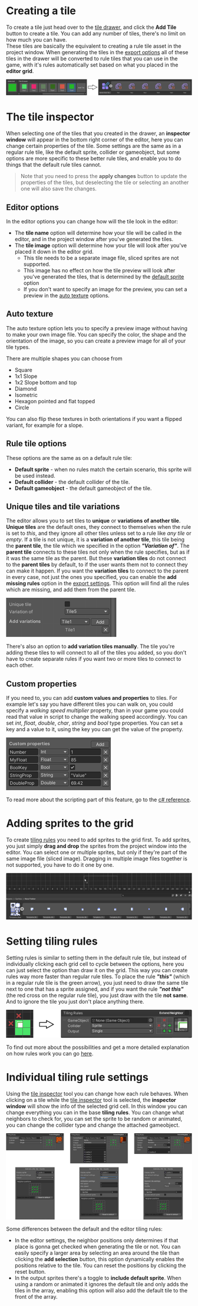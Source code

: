 # <!-- {docsify-ignore} -->

# Creating a tile

To create a tile just head over to the [tile drawer](./better-rule-tiles/get-started?id=the-tile-drawer), and click the **Add Tile** button to create a tile. You can add any number of tiles, there's no limit on how much you can have.<br>
These tiles are basically the equivalent to creating a rule tile asset in the project window. When generating the tiles in the [export options](./better-rule-tiles/get-started?id=the-editor-settings) all of these tiles in the drawer will be converted to rule tiles that you can use in the game, with it's rules automatically set based on what you placed in the **editor grid**.

![Convert Tiles](./images/tiles-convert.png)

# The tile inspector

When selecting one of the tiles that you created in the drawer, an **inspector window** will appear in the bottom right corner of the editor, here you can change certain properties of the tile. Some settings are the same as in a regular rule tile, like the default sprite, collider or gameobject, but some options are more specific to these better rule tiles, and enable you to do things that the default rule tiles cannot.

> Note that you need to press the **apply changes** button to update the properties of the tiles, but deselecting the tile or selecting an another one will also save the changes.

## Editor options

In the editor options you can change how will the tile look in the editor:
- The **tile name** option will determine how your tile will be called in the editor, and in the project window after you've generated the tiles.
- The **tile image** option will determine how your tile will look after you've placed it down in the editor grid. 
  - This tile needs to be a separate image file, sliced sprites are not supported. 
  - This image has no effect on how the tile preview will look after you've generated the tiles, that is determined by the [default sprite](./better-rule-tiles/tile-creation?id=rule-tile-options) option
  - If you don't want to specify an image for the preview, you can set a preview in the [auto texture](./better-rule-tiles/tile-creation?id=auto-texture) options.

## Auto texture

The auto texture option lets you to specify a preview image without having to make your own image file. You can specify the color, the shape and the orientation of the image, so you can create a preview image for all of your tile types.

There are multiple shapes you can choose from
- Square
- 1x1 Slope
- 1x2 Slope bottom and top
- Diamond
- Isometric
- Hexagon pointed and flat topped
- Circle

You can also flip these textures in both orientations if you want a flipped variant, for example for a slope.

## Rule tile options

These options are the same as on a default rule tile:
- **Default sprite** - when no rules match the certain scenario, this sprite will be used instead.
- **Default collider** - the default collider of the tile.
- **Default gameobject** - the default gameobject of the tile.

## Unique tiles and tile variations

The editor allows you to set tiles to **unique** or **variations of another tile**. **Unique tiles** are the default ones, they connect to themselves when the rule is set to *this*, and they ignore all other tiles unless set to a rule like *any tile* or *empty*. If a tile is not unique, it is a **variation of another tile**, this tile being the **parent tile**, the tile which we specified in the option ***"Variation of"***. The **parent tile** connects to these tiles not only when the rule specifies, but as if it was the same tile as the parent. But these **variation tiles** do not connect to the **parent tiles** by default, to if the user wants them not to connect they can make it happen. If you want the **variation tiles** to connect to the parent in every case, not just the ones you specified, you can enable the **add missing rules** option in the [export settings](./better-rule-tiles/get-started?id=the-editor-settings). This option will find all the rules which are missing, and add them from the parent tile.

![Variations](./images/variations.png)

There's also an option to **add variation tiles manually**. The tile you're adding these tiles to will connect to all of the tiles you added, so you don't have to create separate rules if you want two or more tiles to connect to each other.

## Custom properties

If you need to, you can add **custom values and properties** to tiles. For example let's say you have different tiles you can walk on, you could specify a *walking speed multiplier* property, than in your game you could read that value in script to change the walking speed accordingly. You can set *int*, *float*, *double*, *char*, *string* and *bool* type properties. You can set a key and a value to it, using the key you can get the value of the property. 

![Custom properties](./images/custom-properties.png)

To read more about the scripting part of this feature, go to the [c# reference](./better-rule-tiles/cs-reference).

# Adding sprites to the grid

To create [tiling rules](./better-rule-tiles/tile-creation?id=setting-tiling-rules) you need to add sprites to the grid first. To add sprites, you just simply **drag and drop** the sprites from the project window into the editor. You can select one or multiple sprites, but only if they're part of the same image file (sliced image). Dragging in multiple image files together is not supported, you have to do it one by one.

![Drag & Drop](./images/drag-drop.png)

# Setting tiling rules

Setting rules is similar to setting them in the default rule tile, but instead of individually clicking each grid cell to cycle between the options, here you can just select the option than draw it on the grid. This way you can create rules way more faster than regular rule tiles. To place the rule ***"this"*** (which in a regular rule tile is the green arrow), you just need to draw the same tile next to one that has a sprite assigned, and if you want the rule ***"not this"*** (the red cross on the regular rule tile), you just draw with the tile **not same**. And to ignore the tile you just don't place anything there.

![Grid To Rules](./images/grid-to-rules.png)

To find out more about the possibilities and get a more detailed explanation on how rules work you can go [here](./better-rule-tiles/rules).

# Individual tiling rule settings

Using the [tile inspector](./better-rule-tiles/get-started?id=toolbar) tool you can change how each rule behaves. When clicking on a tile while the [tile inspector](./better-rule-tiles/get-started?id=toolbar) tool is selected, the **inspector window** will show the info of the selected grid cell. In this window you can change everything you can in the base **tiling rules**. You can change what neighbors to check for, you can set the sprite to be random or animated, you can change the collider type and change the attached gameobject.

![Tiling rule options](./images/tiling-rules.png)

Some differences between the default and the editor tiling rules:
- In the editor settings, the neighbor positions only determines if that place is gonna get checked when generating the tile or not. You can easily specify a larger area by selecting an area around the tile than clicking the **add selection** button, this option dynamically enables the positions relative to the tile. You can reset the positions by clicking the reset button. 
- In the output sprites there's a toggle to **include default sprite**. When using a random or animated it ignores the default tile and only adds the tiles in the array, enabling this option will also add the default tile to the front of the array.